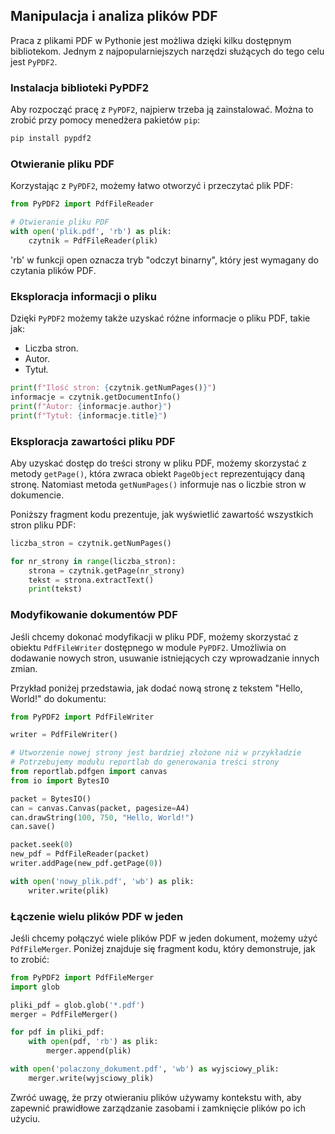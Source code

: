## Manipulacja i analiza plików PDF

Praca z plikami PDF w Pythonie jest możliwa dzięki kilku dostępnym bibliotekom. Jednym z najpopularniejszych narzędzi służących do tego celu jest `PyPDF2`.

### Instalacja biblioteki PyPDF2

Aby rozpocząć pracę z `PyPDF2`, najpierw trzeba ją zainstalować. Można to zrobić przy pomocy menedżera pakietów `pip`:

```bash
pip install pypdf2
```

### Otwieranie pliku PDF

Korzystając z `PyPDF2`, możemy łatwo otworzyć i przeczytać plik PDF:

```python
from PyPDF2 import PdfFileReader

# Otwieranie pliku PDF
with open('plik.pdf', 'rb') as plik:
    czytnik = PdfFileReader(plik)
```

'rb' w funkcji open oznacza tryb "odczyt binarny", który jest wymagany do czytania plików PDF.

### Eksploracja informacji o pliku

Dzięki `PyPDF2` możemy także uzyskać różne informacje o pliku PDF, takie jak:

- Liczba stron.
- Autor.
- Tytuł.

```python
print(f"Ilość stron: {czytnik.getNumPages()}")
informacje = czytnik.getDocumentInfo()
print(f"Autor: {informacje.author}")
print(f"Tytuł: {informacje.title}")
```

### Eksploracja zawartości pliku PDF

Aby uzyskać dostęp do treści strony w pliku PDF, możemy skorzystać z metody `getPage()`, która zwraca obiekt `PageObject` reprezentujący daną stronę. Natomiast metoda `getNumPages()` informuje nas o liczbie stron w dokumencie.

Poniższy fragment kodu prezentuje, jak wyświetlić zawartość wszystkich stron pliku PDF:

```python
liczba_stron = czytnik.getNumPages()

for nr_strony in range(liczba_stron):
    strona = czytnik.getPage(nr_strony)
    tekst = strona.extractText()
    print(tekst)
```

### Modyfikowanie dokumentów PDF

Jeśli chcemy dokonać modyfikacji w pliku PDF, możemy skorzystać z obiektu `PdfFileWriter` dostępnego w module `PyPDF2`. Umożliwia on dodawanie nowych stron, usuwanie istniejących czy wprowadzanie innych zmian.

Przykład poniżej przedstawia, jak dodać nową stronę z tekstem "Hello, World!" do dokumentu:

```python
from PyPDF2 import PdfFileWriter

writer = PdfFileWriter()

# Utworzenie nowej strony jest bardziej złożone niż w przykładzie
# Potrzebujemy modułu reportlab do generowania treści strony
from reportlab.pdfgen import canvas
from io import BytesIO

packet = BytesIO()
can = canvas.Canvas(packet, pagesize=A4)
can.drawString(100, 750, "Hello, World!")
can.save()

packet.seek(0)
new_pdf = PdfFileReader(packet)
writer.addPage(new_pdf.getPage(0))

with open('nowy_plik.pdf', 'wb') as plik:
    writer.write(plik)
```

### Łączenie wielu plików PDF w jeden

Jeśli chcemy połączyć wiele plików PDF w jeden dokument, możemy użyć `PdfFileMerger`. Poniżej znajduje się fragment kodu, który demonstruje, jak to zrobić:

```python
from PyPDF2 import PdfFileMerger
import glob

pliki_pdf = glob.glob('*.pdf')
merger = PdfFileMerger()

for pdf in pliki_pdf:
    with open(pdf, 'rb') as plik:
        merger.append(plik)

with open('polaczony_dokument.pdf', 'wb') as wyjsciowy_plik:
    merger.write(wyjsciowy_plik)
```

Zwróć uwagę, że przy otwieraniu plików używamy kontekstu with, aby zapewnić prawidłowe zarządzanie zasobami i zamknięcie plików po ich użyciu.
